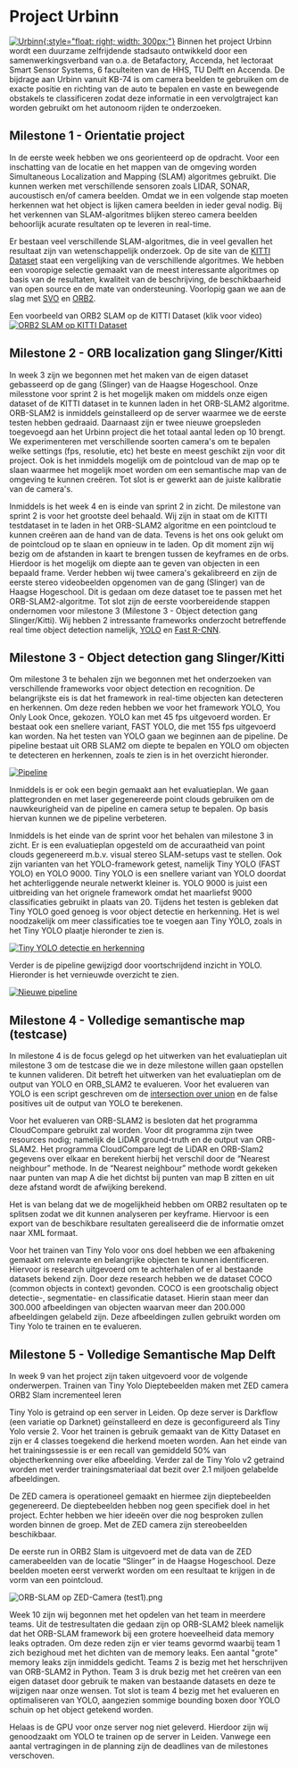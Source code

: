 # Project Urbinn

[![Urbinn](urbinn.png){:style="float: right; width: 300px;"}](urbinn.png)
Binnen het project Urbinn wordt een duurzame zelfrijdende stadsauto ontwikkeld door een samenwerkingsverband van o.a. de Betafactory, Accenda, het lectoraat Smart Sensor Systems, 6 faculteiten van de HHS, TU Delft en Accenda. De bijdrage aan Urbinn vanuit KB-74 is om camera beelden te gebruiken om de exacte positie en richting van de auto te bepalen en vaste en bewegende obstakels te classificeren zodat deze informatie in een vervolgtraject kan worden gebruikt om het autonoom rijden te onderzoeken.

Milestone 1 - Orientatie project
----------

In de eerste week hebben we ons georienteerd op de opdracht. Voor een inschatting van de locatie en het mappen van de omgeving worden Simultaneous Localization and Mapping (SLAM) algoritmes gebruikt. Die kunnen werken met verschillende sensoren zoals LIDAR, SONAR, aucoustisch en/of camera beelden. Omdat we in een volgende stap moeten herkennen wat het object is lijken camera beelden in ieder geval nodig. Bij het verkennen van SLAM-algoritmes blijken stereo camera beelden behoorlijk acurate resultaten op te leveren in real-time.

Er bestaan veel verschillende SLAM-algoritmes, die in veel gevallen het resultaat zijn van wetenschappelijk onderzoek. Op de site van de [KITTI Dataset](http://www.cvlibs.net/datasets/kitti/eval_odometry.php) staat een vergelijking van de verschillende algoritmes. We hebben een vooropige selectie gemaakt van de meest interessante algoritmes op basis van de resultaten, kwaliteit van de beschrijving, de beschikbaarheid van open source en de mate van ondersteuning. Voorlopig gaan we aan de slag met [SVO](https://www.google.nl/url?sa=t&rct=j&q=&esrc=s&source=web&cd=3&cad=rja&uact=8&ved=0ahUKEwjb_Z26m5PWAhXNZVAKHRQmBBAQFgg4MAI&url=http%3A%2F%2Frpg.ifi.uzh.ch%2Fdocs%2FICRA14_Forster.pdf&usg=AFQjCNH7yos-_jmOo3WUp8tUGLP-z9Jppw) en [ORB2](https://arxiv.org/abs/1610.06475).

Een voorbeeld van ORB2 SLAM op de KITTI Dataset (klik voor video) [![ORB2 SLAM op KITTI Dataset](https://i.ytimg.com/vi/sr9H3ZsZCzc/maxresdefault.jpg)](https://www.youtube.com/watch?v=8DISRmsO2YQ)


Milestone 2 - ORB localization gang Slinger/Kitti
----------

In week 3 zijn we begonnen met het maken van de eigen dataset gebasseerd op de gang (Slinger) van de Haagse Hogeschool. Onze milesstone voor sprint 2 is het mogelijk maken om middels onze eigen dataset of de KITTI dataset in te kunnen laden in het ORB-SLAM2 algoritme.
ORB-SLAM2 is inmiddels geinstalleerd op de server waarmee we de eerste testen hebben gedraaid. Daarnaast zijn er twee nieuwe groepsleden toegevoegd aan het Urbinn project die het totaal aantal leden op 10 brengt. We experimenteren met verschillende soorten camera's om te bepalen welke settings (fps, resolutie, etc) het beste en meest geschikt zijn voor dit project. 
Ook is het inmiddels mogelijk om de pointcloud van de map op te slaan waarmee het mogelijk moet worden om een semantische map van de omgeving te kunnen creëren. Tot slot is er gewerkt aan de juiste kalibratie van de camera's.   

Inmiddels is het week 4 en is einde van sprint 2 in zicht. De milestone van sprint 2 is voor het grootste deel behaald. Wij zijn in staat om de KITTI testdataset in te laden in het ORB-SLAM2 algoritme en een pointcloud te kunnen creëren aan de hand van de data. Tevens is het ons ook gelukt om de pointcloud op te slaan en opnieuw in te laden. Op dit moment zijn wij bezig om de afstanden in kaart te brengen tussen de keyframes en de orbs. Hierdoor is het mogelijk om diepte aan te geven van objecten in een bepaald frame. 
Verder hebben wij twee camera's gekalibreerd en zijn de eerste stereo videobeelden opgenomen van de gang (Slinger) van de Haagse Hogeschool. Dit is gedaan om deze dataset toe te passen met het ORB-SLAM2-algoritme.
Tot slot zijn de eerste voorbereidende stappen ondernomen voor milestone 3 (Milestone 3 - Object detection gang Slinger/Kitti). Wij hebben 2 intressante frameworks onderzocht betreffende real time object detection namelijk, [YOLO](https://github.com/pjreddie/darknet/wiki/YOLO:-Real-Time-Object-Detection) en [Fast R-CNN](https://github.com/rbgirshick/fast-rcnn).


Milestone 3 - Object detection gang Slinger/Kitti
----------	

Om milestone 3 te behalen zijn we begonnen met het onderzoeken van verschillende frameworks voor object detection en recognition. De belangrijkste eis is dat het framework in real-time objecten kan detecteren en herkennen. Om deze reden hebben we voor het framework YOLO, You Only Look Once, gekozen. YOLO kan met 45 fps uitgevoerd worden. Er bestaat ook een snellere variant, FAST YOLO, die met 155 fps uitgevoerd kan worden. 
Na het testen van YOLO gaan we beginnen aan de pipeline. De pipeline bestaat uit ORB SLAM2 om diepte te bepalen en YOLO om objecten te detecteren en herkennen, zoals te zien is in het overzicht hieronder.  

[![Pipeline](pipeline.png)](pipeline.png)          

Inmiddels is er ook een begin gemaakt aan het evaluatieplan. We gaan plattegronden en met laser gegenereerde point clouds gebruiken om de nauwkeurigheid van de pipeline en camera setup te bepalen. Op basis hiervan kunnen we de pipeline verbeteren.

Inmiddels is het einde van de sprint voor het behalen van milestone 3 in zicht. Er is een evaluatieplan opgesteld om de accuraatheid van point clouds gegenereerd m.b.v. visual stereo SLAM-setups vast te stellen. Ook zijn varianten van het YOLO-framework getest, namelijk Tiny YOLO (FAST YOLO) en YOLO 9000. Tiny YOLO is een snellere variant van YOLO doordat het achterliggende neurale netwerkt kleiner is. YOLO 9000 is juist een uitbreiding van het orignele framework omdat het maarliefst 9000 classificaties gebruikt in plaats van 20. Tijdens het testen is gebleken dat Tiny YOLO goed genoeg is voor object detectie en herkenning. Het is wel noodzakelijk om meer classificaties toe te voegen aan Tiny YOLO, zoals in het Tiny YOLO plaatje hieronder te zien is.

[![Tiny YOLO detectie en herkenning](predictions_tiny.png)](predictions_tiny.png)          

Verder is de pipeline gewijzigd door voortschrijdend inzicht in YOLO. Hieronder is het vernieuwde overzicht te zien.

[![Nieuwe pipeline](new_pipeline.png)](new_pipeline.png)

Milestone 4 - Volledige semantische map (testcase)
----------	

In milestone 4 is de focus gelegd op het uitwerken van het evaluatieplan uit milestone 3 om de testcase die we in deze milestone willen gaan opstellen te kunnen valideren. Dit betreft het uitwerken van het evaluatieplan om de output van YOLO en ORB_SLAM2 te evalueren. Voor het evalueren van YOLO is een script geschreven om de [intersection over union](https://www.pyimagesearch.com/2016/11/07/intersection-over-union-iou-for-object-detection/) en de false positives uit de output van YOLO te berekenen. 

Voor het evalueren van ORB-SLAM2 is besloten dat het programma CloudCompare gebruikt zal worden. Voor dit programma zijn twee resources nodig; namelijk de LiDAR ground-truth en de output van ORB-SLAM2. Het programma CloudCompare legt de LiDAR en ORB-Slam2 gegevens over elkaar en berekent hierbij het verschil door de “Nearest neighbour” methode. In de “Nearest neighbour” methode wordt gekeken naar punten van map A die het dichtst bij punten van map B zitten en uit deze afstand wordt de afwijking berekend.  

Het is van belang dat we de mogelijkheid hebben om ORB2 resultaten op te splitsen zodat we dit kunnen analyseren per keyframe. Hiervoor is een export van de beschikbare resultaten gerealiseerd die de informatie omzet naar XML formaat.

Voor het trainen van Tiny Yolo voor ons doel hebben we een afbakening gemaakt om relevante en belangrijke objecten te kunnen identificeren. Hiervoor is research uitgevoerd om te achterhalen of er al bestaande datasets bekend zijn. Door deze research hebben we de dataset COCO (common objects in context) gevonden. COCO is een grootschalig object detectie-, segmentatie- en classificatie dataset. Hierin staan meer dan 300.000 afbeeldingen van objecten waarvan meer dan 200.000 afbeeldingen gelabeld zijn. Deze afbeeldingen zullen gebruikt worden om Tiny Yolo te trainen en te evalueren.




Milestone 5 - Volledige Semantische Map Delft
----------------------

In week 9 van het project zijn taken uitgevoerd voor de volgende onderwerpen.
Trainen van Tiny Yolo
Dieptebeelden maken met ZED camera
ORB2 Slam incrementeel leren

Tiny Yolo is getraind op een server in Leiden. Op deze server is Darkflow (een variatie op Darknet) geïnstalleerd en deze is geconfigureerd als Tiny Yolo versie 2. Voor het trainen is gebruik gemaakt van de Kitty Dataset en zijn er 4 classes toegekend die herkend moeten worden. Aan het einde van het trainingssessie is er een recall van gemiddeld 50% van objectherkenning over elke afbeelding. Verder zal de Tiny Yolo v2 getraind worden met verder trainingsmateriaal dat bezit over 2.1 miljoen gelabelde afbeeldingen.

De ZED camera is operationeel gemaakt en hiermee zijn dieptebeelden gegenereerd. De dieptebeelden hebben nog geen specifiek doel in het project. Echter hebben we hier ideeën over die nog besproken zullen worden binnen de groep. Met de ZED camera zijn stereobeelden beschikbaar.

De eerste run in ORB2 Slam is uitgevoerd met de data van de ZED camerabeelden van de locatie “Slinger” in de Haagse Hogeschool. Deze beelden moeten eerst verwerkt worden om een resultaat te krijgen in de vorm van een pointcloud.

![ORB-SLAM op ZED-Camera (test1).png](https://i.imgur.com/inwlax5.png)

Week 10 zijn wij begonnen met het opdelen van het team in meerdere teams. Uit de testresultaten die gedaan zijn op ORB-SLAM2 bleek namelijk dat het ORB-SLAM framework bij een grotere hoeveelheid data memory leaks optraden. Om deze reden zijn er vier teams gevormd waarbij team 1 zich bezighoud met het dichten van de memory leaks. Een aantal "grote" memory leaks zijn inmiddels gedicht. Teams 2 is bezig met het herschrijven van ORB-SLAM2 in Python. Team 3 is druk bezig met het creëren van een eigen dataset door gebruik te maken van bestaande datasets en deze te wijzigen naar onze wensen. Tot slot is team 4 bezig met het evalueren en optimaliseren van YOLO, aangezien sommige bounding boxen door YOLO schuin op het object getekend worden. 

Helaas is de GPU voor onze server nog niet geleverd. Hierdoor zijn wij genoodzaakt om YOLO te trainen op de server in Leiden. Vanwege een aantal vertragingen in de planning zijn de deadlines van de milestones verschoven.
